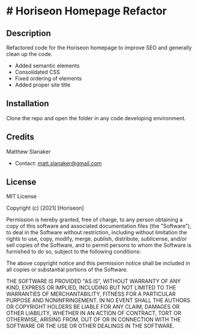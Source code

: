 # # Horiseon Homepage Refactor
## Description
Refactored code for the Horiseon homepage to improve SEO and generally clean up the code.
- Added semantic elements
- Consolidated CSS
- Fixed ordering of elements
- Added proper site title
## Installation
Clone the repo and open the folder in any code developing environment.
## Credits
Matthew Slanaker
- Contact: matt.slanaker@gmail.com
## License
MIT License

Copyright (c) [2021] [Horiseon]

Permission is hereby granted, free of charge, to any person obtaining a copy
of this software and associated documentation files (the "Software"), to deal
in the Software without restriction, including without limitation the rights
to use, copy, modify, merge, publish, distribute, sublicense, and/or sell
copies of the Software, and to permit persons to whom the Software is
furnished to do so, subject to the following conditions:

The above copyright notice and this permission notice shall be included in all
copies or substantial portions of the Software.

THE SOFTWARE IS PROVIDED "AS IS", WITHOUT WARRANTY OF ANY KIND, EXPRESS OR
IMPLIED, INCLUDING BUT NOT LIMITED TO THE WARRANTIES OF MERCHANTABILITY,
FITNESS FOR A PARTICULAR PURPOSE AND NONINFRINGEMENT. IN NO EVENT SHALL THE
AUTHORS OR COPYRIGHT HOLDERS BE LIABLE FOR ANY CLAIM, DAMAGES OR OTHER
LIABILITY, WHETHER IN AN ACTION OF CONTRACT, TORT OR OTHERWISE, ARISING FROM,
OUT OF OR IN CONNECTION WITH THE SOFTWARE OR THE USE OR OTHER DEALINGS IN THE
SOFTWARE.

